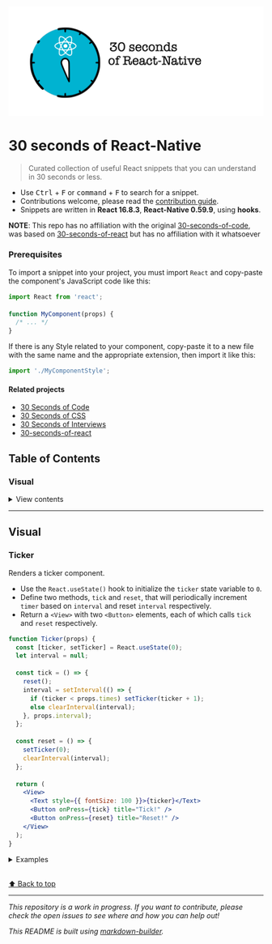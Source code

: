 ![Logo](/logo.png)

# 30 seconds of React-Native

> Curated collection of useful React snippets that you can understand in 30 seconds or less.

- Use <kbd>Ctrl</kbd> + <kbd>F</kbd> or <kbd>command</kbd> + <kbd>F</kbd> to search for a snippet.
- Contributions welcome, please read the [contribution guide](CONTRIBUTING.md).
- Snippets are written in **React 16.8.3**, **React-Native 0.59.9**, using **hooks**.

**NOTE**: This repo has no affiliation with the original [30-seconds-of-code](https://github.com/30-seconds/30-seconds-of-code), was based on [30-seconds-of-react](https://github.com/30-seconds/30-seconds-of-react) but has no affiliation with it whatsoever

### Prerequisites

To import a snippet into your project, you must import `React` and copy-paste the component's JavaScript code like this:

```js
import React from 'react';

function MyComponent(props) {
  /* ... */
}
```

If there is any Style related to your component, copy-paste it to a new file with the same name and the appropriate extension, then import it like this:

```js
import './MyComponentStyle';
```

#### Related projects

- [30 Seconds of Code](https://30secondsofcode.org)
- [30 Seconds of CSS](https://30-seconds.github.io/30-seconds-of-css/)
- [30 Seconds of Interviews](https://30secondsofinterviews.org/)
- [30-seconds-of-react](https://github.com/30-seconds/30-seconds-of-react)

## Table of Contents


### Visual

<details>
<summary>View contents</summary>

* [Ticker](#ticker)
</details>


---

## Visual
### Ticker

Renders a ticker component.

- Use the `React.useState()` hook to initialize the `ticker` state variable to `0`.
- Define two methods, `tick` and `reset`, that will periodically increment `timer` based on `interval` and reset `interval` respectively.
- Return a `<View>` with two `<Button>` elements, each of which calls `tick` and `reset` respectively.

```jsx
function Ticker(props) {
  const [ticker, setTicker] = React.useState(0);
  let interval = null;

  const tick = () => {
    reset();
    interval = setInterval(() => {
      if (ticker < props.times) setTicker(ticker + 1);
      else clearInterval(interval);
    }, props.interval);
  };

  const reset = () => {
    setTicker(0);
    clearInterval(interval);
  };

  return (
    <View>
      <Text style={{ fontSize: 100 }}>{ticker}</Text>
      <Button onPress={tick} title="Tick!" />
      <Button onPress={reset} title="Reset!" />
    </View>
  );
}
```

<details>
<summary>Examples</summary>

```jsx
<Ticker times={5} interval={1000} />
```
</details>

<br>[⬆ Back to top](#table-of-contents)


---

_This repository is a work in progress. If you want to contribute, please check the open issues to see where and how you can help out!_

_This README is built using [markdown-builder](https://github.com/30-seconds/markdown-builder)._

